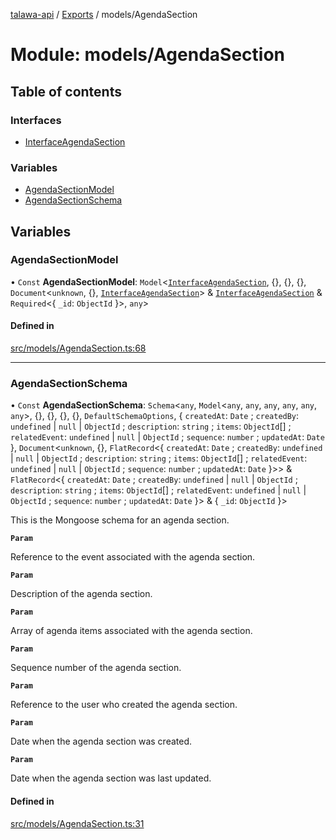 [talawa-api](../README.md) / [Exports](../modules.md) / models/AgendaSection

# Module: models/AgendaSection

## Table of contents

### Interfaces

- [InterfaceAgendaSection](../interfaces/models_AgendaSection.InterfaceAgendaSection.md)

### Variables

- [AgendaSectionModel](models_AgendaSection.md#agendasectionmodel)
- [AgendaSectionSchema](models_AgendaSection.md#agendasectionschema)

## Variables

### AgendaSectionModel

• `Const` **AgendaSectionModel**: `Model`\<[`InterfaceAgendaSection`](../interfaces/models_AgendaSection.InterfaceAgendaSection.md), \{\}, \{\}, \{\}, `Document`\<`unknown`, \{\}, [`InterfaceAgendaSection`](../interfaces/models_AgendaSection.InterfaceAgendaSection.md)\> & [`InterfaceAgendaSection`](../interfaces/models_AgendaSection.InterfaceAgendaSection.md) & `Required`\<\{ `_id`: `ObjectId`  \}\>, `any`\>

#### Defined in

[src/models/AgendaSection.ts:68](https://github.com/PalisadoesFoundation/talawa-api/blob/9fa6a1c/src/models/AgendaSection.ts#L68)

___

### AgendaSectionSchema

• `Const` **AgendaSectionSchema**: `Schema`\<`any`, `Model`\<`any`, `any`, `any`, `any`, `any`, `any`\>, \{\}, \{\}, \{\}, \{\}, `DefaultSchemaOptions`, \{ `createdAt`: `Date` ; `createdBy`: `undefined` \| ``null`` \| `ObjectId` ; `description`: `string` ; `items`: `ObjectId`[] ; `relatedEvent`: `undefined` \| ``null`` \| `ObjectId` ; `sequence`: `number` ; `updatedAt`: `Date`  \}, `Document`\<`unknown`, \{\}, `FlatRecord`\<\{ `createdAt`: `Date` ; `createdBy`: `undefined` \| ``null`` \| `ObjectId` ; `description`: `string` ; `items`: `ObjectId`[] ; `relatedEvent`: `undefined` \| ``null`` \| `ObjectId` ; `sequence`: `number` ; `updatedAt`: `Date`  \}\>\> & `FlatRecord`\<\{ `createdAt`: `Date` ; `createdBy`: `undefined` \| ``null`` \| `ObjectId` ; `description`: `string` ; `items`: `ObjectId`[] ; `relatedEvent`: `undefined` \| ``null`` \| `ObjectId` ; `sequence`: `number` ; `updatedAt`: `Date`  \}\> & \{ `_id`: `ObjectId`  \}\>

This is the Mongoose schema for an agenda section.

**`Param`**

Reference to the event associated with the agenda section.

**`Param`**

Description of the agenda section.

**`Param`**

Array of agenda items associated with the agenda section.

**`Param`**

Sequence number of the agenda section.

**`Param`**

Reference to the user who created the agenda section.

**`Param`**

Date when the agenda section was created.

**`Param`**

Date when the agenda section was last updated.

#### Defined in

[src/models/AgendaSection.ts:31](https://github.com/PalisadoesFoundation/talawa-api/blob/9fa6a1c/src/models/AgendaSection.ts#L31)
